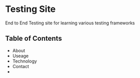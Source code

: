 # Testing Site
End to End Testing site for learning various testing frameworks

## Table of Contents
- About
- Useage
- Technology
- Contact
- 
